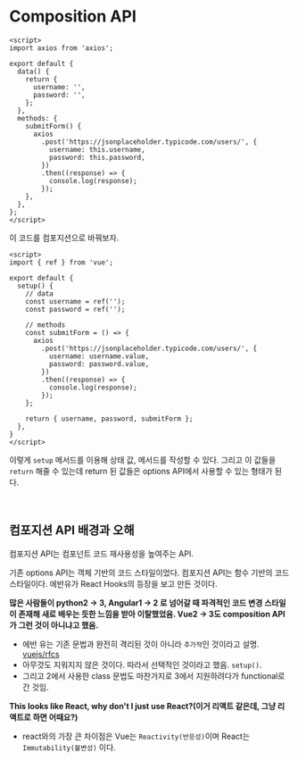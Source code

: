 # Composition API

```vue
<script>
import axios from 'axios';

export default {
  data() {
    return {
      username: '',
      password: '',
    };
  },
  methods: {
    submitForm() {
      axios
        .post('https://jsonplaceholder.typicode.com/users/', {
          username: this.username,
          password: this.password,
        })
        .then((response) => {
          console.log(response);
        });
    },
  },
};
</script>
```

이 코드를 컴포지션으로 바꿔보자.

```vue
<script>
import { ref } from 'vue';

export default {
  setup() {
    // data
    const username = ref('');
    const password = ref('');

    // methods
    const submitForm = () => {
      axios
        .post('https://jsonplaceholder.typicode.com/users/', {
          username: username.value,
          password: password.value,
        })
        .then((response) => {
          console.log(response);
        });
    };
    
    return { username, password, submitForm };
  },
}
</script>
```

이렇게 `setup` 메서드를 이용해 상태 값, 메서드를 작성할 수 있다. 그리고 이 값들을 `return` 해줄 수 있는데 return 된 값들은 options API에서 사용할 수 있는 형태가 된다.

<br/>

## 컴포지션 API 배경과 오해

컴포지션 API는 컴포넌트 코드 재사용성을 높여주는 API. 

기존 options API는 객체 기반의 코드 스타일이었다. 컴포지션 API는 함수 기반의 코드 스타일이다. 에반유가 React Hooks의 등장을 보고 만든 것이다.

**많은 사람들이 python2 -> 3, Angular1 -> 2 로 넘어갈 때 파격적인 코드 변경 스타일이 존재해 새로 배우는 듯한 느낌을 받아 이탈했었음. Vue2 -> 3도 composition API 가 그런 것이 아니냐고 했음.**

- 에반 유는 기존 문법과 완전히 격리된 것이 아니라 `추가적`인 것이라고 설명. [vuejs/rfcs](https://github.com/vuejs/rfcs/pull/42)
- 아무것도 지워지지 않은 것이다. 따라서 선택적인 것이라고 했음. `setup()`.
- 그리고 2에서 사용한 class 문법도 마찬가지로 3에서 지원하려다가 functional로 간 것임.

**This looks like React, why don't I just use React?(이거 리액트 같은데, 그냥 리액트로 하면 어때요?)**

- react와의 가장 큰 차이점은 Vue는 `Reactivity(반응성)`이며 React는 `Immutability(불변성)` 이다.

